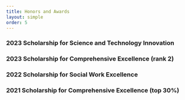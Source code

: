 ```yaml
---
title: Honors and Awards
layout: simple
order: 5
---
```


### 2023    Scholarship for Science and Technology Innovation
### 2023		Scholarship for Comprehensive Excellence (rank 2)
### 2022		Scholarship for Social Work Excellence                                                      
### 2021		Scholarship for Comprehensive Excellence (top 30%)     
